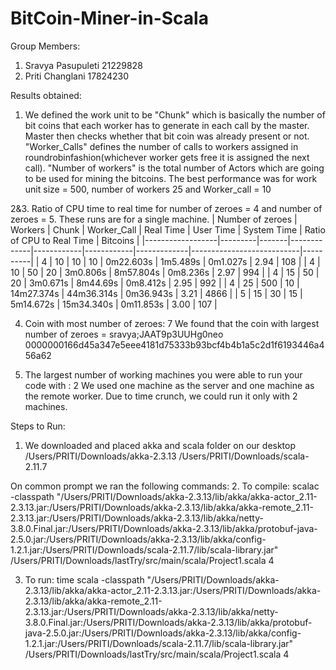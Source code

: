 # BitCoin-Miner-in-Scala

Group Members:
1. Sravya Pasupuleti 21229828
2. Priti Changlani   17824230


Results obtained:
1. We defined the work unit to be "Chunk" which is basically the number of bit coins that each worker has to generate in each call
   by the master. Master then checks whether that bit coin was already present or not. 
   "Worker_Calls" defines the number of calls to workers assigned in roundrobinfashion(whichever worker gets free it is assigned the next call). 
   "Number of workers" is the total number of Actors which are going to be used for mining the bitcoins.
   The best performance was for work unit size = 500, number of workers 25 and Worker_call = 10

2&3. Ratio of CPU time to real time for number of zeroes = 4 and number of zeroes = 5. These runs are for a single machine.
| Number of zeroes | Workers | Chunk | Worker_Call | Real Time  | User Time  | System Time | Ratio of CPU to Real Time | Bitcoins |
|------------------|---------|-------|-------------|------------|------------|-------------|---------------------------|----------|
|            4     |    10   |   10  |         10  | 0m22.603s  | 1m5.489s   | 0m1.027s    | 2.94                      | 108      |
|            4     |    10   |   50  |         20  | 3m0.806s   | 8m57.804s  | 0m8.236s    | 2.97                      | 994      |
|            4     |    15   |   50  |         20  | 3m0.671s   | 8m44.69s   | 0m8.412s    | 2.95                      | 992      |
|            4     |    25   |   500 |         10  | 14m27.374s | 44m36.314s | 0m36.943s   | 3.21                      | 4866     |
|            5     |    15   |   30  |         15  | 5m14.672s  | 15m34.340s | 0m11.853s   | 3.00                      | 107      |

4. Coin with most number of zeroes: 7
   We found that the coin with largest number of zeroes = 
   sravya;JAAT9p3UUHg0neo	0000000166d45a347e5eee4181d75333b93bcf4b4b1a5c2d1f6193446a456a62

5. The largest number of working machines you were able to run your code with : 2
   We used one machine as the server and one machine as the remote worker. Due to time crunch, we could run it only with 2 machines.

Steps to Run:
1. We downloaded and placed akka and scala folder on our desktop
   /Users/PRITI/Downloads/akka-2.3.13
   /Users/PRITI/Downloads/scala-2.11.7
   
On common prompt we ran the following commands: 
2. To compile: scalac -classpath "/Users/PRITI/Downloads/akka-2.3.13/lib/akka/akka-actor_2.11-2.3.13.jar:/Users/PRITI/Downloads/akka-2.3.13/lib/akka/akka-remote_2.11-2.3.13.jar:/Users/PRITI/Downloads/akka-2.3.13/lib/akka/netty-3.8.0.Final.jar:/Users/PRITI/Downloads/akka-2.3.13/lib/akka/protobuf-java-2.5.0.jar:/Users/PRITI/Downloads/akka-2.3.13/lib/akka/config-1.2.1.jar:/Users/PRITI/Downloads/scala-2.11.7/lib/scala-library.jar" /Users/PRITI/Downloads/lastTry/src/main/scala/Project1.scala 4

3. To run: time scala -classpath "/Users/PRITI/Downloads/akka-2.3.13/lib/akka/akka-actor_2.11-2.3.13.jar:/Users/PRITI/Downloads/akka-2.3.13/lib/akka/akka-remote_2.11-2.3.13.jar:/Users/PRITI/Downloads/akka-2.3.13/lib/akka/netty-3.8.0.Final.jar:/Users/PRITI/Downloads/akka-2.3.13/lib/akka/protobuf-java-2.5.0.jar:/Users/PRITI/Downloads/akka-2.3.13/lib/akka/config-1.2.1.jar:/Users/PRITI/Downloads/scala-2.11.7/lib/scala-library.jar" /Users/PRITI/Downloads/lastTry/src/main/scala/Project1.scala 4

 
